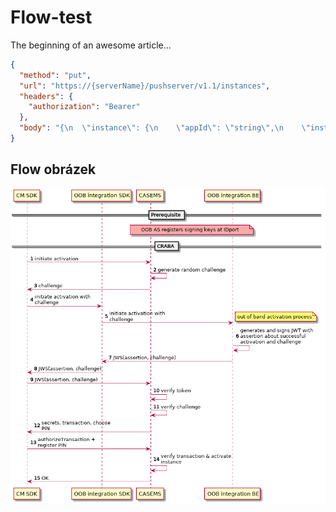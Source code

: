 # Flow-test

The beginning of an awesome article...
```json http
{
  "method": "put",
  "url": "https://{serverName}/pushserver/v1.1/instances",
  "headers": {
    "authorization": "Bearer"
  },
  "body": "{\n  \"instance\": {\n    \"appId\": \"string\",\n    \"instanceId\": \"string\",\n    \"platform\": \"ANDROID\"\n  },\n  \"token\": {\n    \"value\": \"string\",\n    \"type\": \"FCM\"\n  }\n}"
}
```

## Flow obrázek
![Craba HL](../assets/images/craba-hl.png)